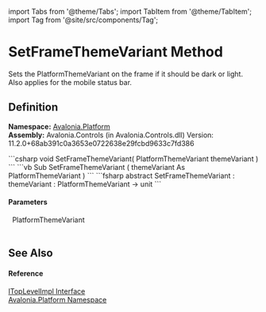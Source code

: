 import Tabs from '@theme/Tabs'; 
import TabItem from '@theme/TabItem'; 
import Tag from '@site/src/components/Tag'; 

# SetFrameThemeVariant Method


Sets the PlatformThemeVariant on the frame if it should be dark or light. Also applies for the mobile status bar.



## Definition
**Namespace:** <a href="N_Avalonia_Platform">Avalonia.Platform</a>  
**Assembly:** Avalonia.Controls (in Avalonia.Controls.dll) Version: 11.2.0+68ab391c0a3653e0722638e29fcbd9633c7fd386

<Tabs groupId="api-code-preview">
<TabItem value="csharp" label="C#">
```csharp
void SetFrameThemeVariant(
	PlatformThemeVariant themeVariant
)
```
</TabItem>
<TabItem value="vb" label="VB">
```vb
Sub SetFrameThemeVariant ( 
	themeVariant As PlatformThemeVariant
)
```
</TabItem>
<TabItem value="fsharp" label="F#">
```fsharp
abstract SetFrameThemeVariant : 
        themeVariant : PlatformThemeVariant -> unit 
```
</TabItem>
</Tabs>



#### Parameters
<dl><dt>  PlatformThemeVariant</dt><dd> </dd></dl>

## See Also


#### Reference
<a href="T_Avalonia_Platform_ITopLevelImpl">ITopLevelImpl Interface</a>  
<a href="N_Avalonia_Platform">Avalonia.Platform Namespace</a>  
